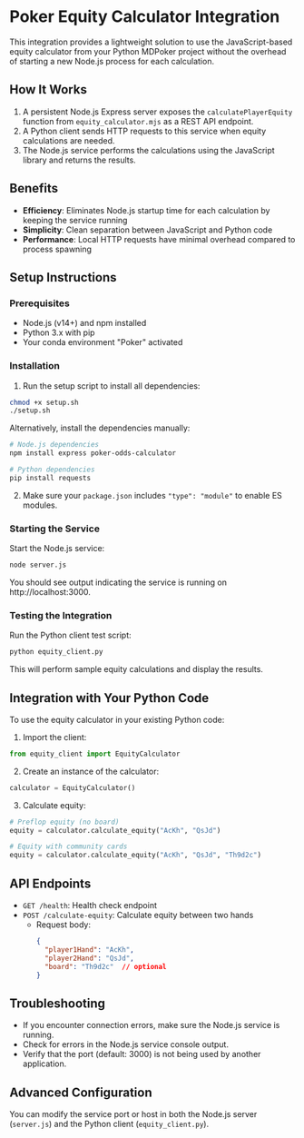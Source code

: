 # Poker Equity Calculator Integration

This integration provides a lightweight solution to use the JavaScript-based equity calculator from your Python MDPoker project without the overhead of starting a new Node.js process for each calculation.

## How It Works

1. A persistent Node.js Express server exposes the `calculatePlayerEquity` function from `equity_calculator.mjs` as a REST API endpoint.
2. A Python client sends HTTP requests to this service when equity calculations are needed.
3. The Node.js service performs the calculations using the JavaScript library and returns the results.

## Benefits

- **Efficiency**: Eliminates Node.js startup time for each calculation by keeping the service running
- **Simplicity**: Clean separation between JavaScript and Python code
- **Performance**: Local HTTP requests have minimal overhead compared to process spawning

## Setup Instructions

### Prerequisites

- Node.js (v14+) and npm installed
- Python 3.x with pip
- Your conda environment "Poker" activated

### Installation

1. Run the setup script to install all dependencies:

```bash
chmod +x setup.sh
./setup.sh
```

Alternatively, install the dependencies manually:

```bash
# Node.js dependencies
npm install express poker-odds-calculator

# Python dependencies
pip install requests
```

2. Make sure your `package.json` includes `"type": "module"` to enable ES modules.

### Starting the Service

Start the Node.js service:

```bash
node server.js
```

You should see output indicating the service is running on http://localhost:3000.

### Testing the Integration

Run the Python client test script:

```bash
python equity_client.py
```

This will perform sample equity calculations and display the results.

## Integration with Your Python Code

To use the equity calculator in your existing Python code:

1. Import the client:

```python
from equity_client import EquityCalculator
```

2. Create an instance of the calculator:

```python
calculator = EquityCalculator()
```

3. Calculate equity:

```python
# Preflop equity (no board)
equity = calculator.calculate_equity("AcKh", "QsJd")

# Equity with community cards
equity = calculator.calculate_equity("AcKh", "QsJd", "Th9d2c")
```

## API Endpoints

- `GET /health`: Health check endpoint
- `POST /calculate-equity`: Calculate equity between two hands
  - Request body:
    ```json
    {
      "player1Hand": "AcKh",
      "player2Hand": "QsJd",
      "board": "Th9d2c"  // optional
    }
    ```

## Troubleshooting

- If you encounter connection errors, make sure the Node.js service is running.
- Check for errors in the Node.js service console output.
- Verify that the port (default: 3000) is not being used by another application.

## Advanced Configuration

You can modify the service port or host in both the Node.js server (`server.js`) and the Python client (`equity_client.py`).